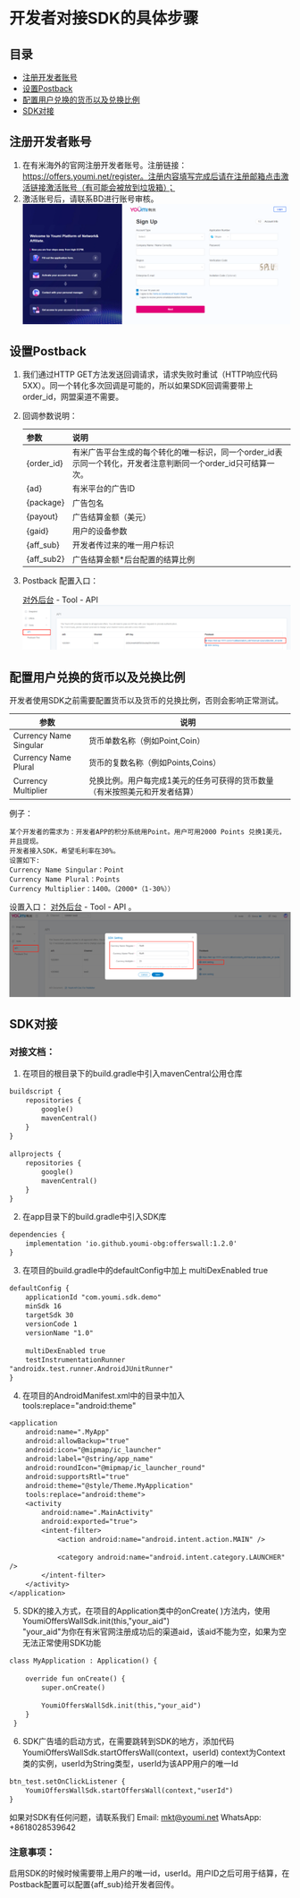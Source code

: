 # 开发者对接SDK的具体步骤

## 目录

- [注册开发者账号](#注册开发者账号)
- [设置Postback](#设置Postback)
- [配置用户兑换的货币以及兑换比例](#配置用户兑换的货币以及兑换比例)
- [SDK对接](#SDK对接)

## 注册开发者账号

1. 在有米海外的官网注册开发者账号。注册链接：https://offers.youmi.net/register。注册内容填写完成后请在注册邮箱点击激活链接激活账号（有可能会被放到垃圾箱）；
2. 激活账号后，请联系BD进行账号审核。![image-20211222102751940](./images/Signup.png)

## 设置Postback

1. 我们通过HTTP GET方法发送回调请求，请求失败时重试（HTTP响应代码5XX）。同一个转化多次回调是可能的，所以如果SDK回调需要带上order_id，网盟渠道不需要。

2. 回调参数说明：

   | 参数       | 说明                                                         |
   | ---------- | ------------------------------------------------------------ |
   | {order_id} | 有米广告平台生成的每个转化的唯一标识，同一个order_id表示同一个转化，开发者注意判断同一个order_id只可结算一次。 |
   | {ad}       | 有米平台的广告ID                                             |
   | {package}  | 广告包名                                                     |
   | {payout}   | 广告结算金额（美元）                                         |
   | {gaid}     | 用户的设备参数                                               |
   | {aff_sub}  | 开发者传过来的唯一用户标识                                   |
   | {aff_sub2} | 广告结算金额*后台配置的结算比例                              |

3. Postback 配置入口：

   [对外后台](https://offers.youmi.net/channel) - Tool - API ![image-20211222102751940](./images/configPostback.png)

## 配置用户兑换的货币以及兑换比例
开发者使用SDK之前需要配置货币以及货币的兑换比例，否则会影响正常测试。

| 参数                   | 说明                                                         |
| ---------------------- | ------------------------------------------------------------ |
| Currency Name Singular | 货币单数名称（例如Point,Coin）                               |
| Currency Name Plural   | 货币的复数名称（例如Points,Coins）                           |
| Currency Multiplier    | 兑换比例。用户每完成1美元的任务可获得的货币数量（有米按照美元和开发者结算） |

例子：
```
某个开发者的需求为：开发者APP的积分系统用Point。用户可用2000 Points 兑换1美元，并且提现。
开发者接入SDK，希望毛利率在30%。
设置如下:
Currency Name Singular：Point
Currency Name Plural：Points
Currency Multiplier：1400。（2000*（1-30%））
```

设置入口：
[对外后台](https://offers.youmi.net/channel)  - Tool - API 。![image-20211222102751940](./images/configCurrency.png)

## SDK对接

### 对接文档：
1. 在项目的根目录下的build.gradle中引入mavenCentral公用仓库

```
buildscript {
    repositories {
        google()
        mavenCentral()
    }
}

allprojects {
    repositories {
        google()
        mavenCentral()
    }
}
```

2. 在app目录下的build.gradle中引入SDK库

```
dependencies {
    implementation 'io.github.youmi-obg:offerswall:1.2.0'
}
```

3. 在项目的build.gradle中的defaultConfig中加上 multiDexEnabled true

```
defaultConfig {
    applicationId "com.youmi.sdk.demo"
    minSdk 16
    targetSdk 30
    versionCode 1
    versionName "1.0"

    multiDexEnabled true
    testInstrumentationRunner "androidx.test.runner.AndroidJUnitRunner"
}
```


4. 在项目的AndroidManifest.xml中的<application>目录中加入tools:replace="android:theme"

```
<application
    android:name=".MyApp"
    android:allowBackup="true"
    android:icon="@mipmap/ic_launcher"
    android:label="@string/app_name"
    android:roundIcon="@mipmap/ic_launcher_round"
    android:supportsRtl="true"
    android:theme="@style/Theme.MyApplication"
    tools:replace="android:theme">
    <activity
        android:name=".MainActivity"
        android:exported="true">
        <intent-filter>
            <action android:name="android.intent.action.MAIN" />

            <category android:name="android.intent.category.LAUNCHER" />
        </intent-filter>
    </activity>
</application>
```

5. SDK的接入方式，在项目的Application类中的onCreate( )方法内，使用
    YoumiOffersWallSdk.init(this,"your_aid")  
    "your_aid"为你在有米官网注册成功后的渠道aid，该aid不能为空，如果为空无法正常使用SDK功能

```
class MyApplication : Application() {

    override fun onCreate() {
        super.onCreate()

        YoumiOffersWallSdk.init(this,"your_aid")
    }
 }
```

6. SDK广告墙的启动方式，在需要跳转到SDK的地方，添加代码
    YoumiOffersWallSdk.startOffersWall(context，userId) 
    context为Context类的实例，userId为String类型，userId为该APP用户的唯一Id

```
btn_test.setOnClickListener {
    YoumiOffersWallSdk.startOffersWall(context,"userId")
}
```

如果对SDK有任何问题，请联系我们
Email: mkt@youmi.net
‪WhatsApp: +8618028539642‬

### 注意事项：
启用SDK的时候时候需要带上用户的唯一id，userId。用户ID之后可用于结算，在Postback配置可以配置{aff_sub}给开发者回传。
